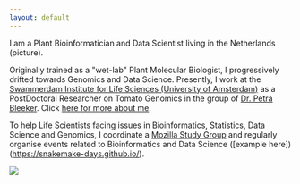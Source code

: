 ```yaml
---
layout: default
---
```

I am a Plant Bioinformatician and Data Scientist living in the Netherlands (picture).

Originally trained as a "wet-lab" Plant Molecular Biologist, I progressively drifted towards Genomics and Data Science. 
Presently, I work at the [Swammerdam Institute for Life Sciences (University of Amsterdam)](http://sils.uva.nl/) as a PostDoctoral Researcher on Tomato Genomics in the 
group of [Dr. Petra Bleeker](http://www.uva.nl/en/profile/b/l/p.m.bleeker/p.m.bleeker.html). Click [here for more about me](about.md).

To help Life Scientists facing issues in Bioinformatics, Statistics, Data Science and Genomics, I coordinate a [Mozilla Study Group](https://scienceparkstudygroup.github.io/studyGroup/) and 
regularly organise events related to Bioinformatics and Data Science ([example here])(https://snakemake-days.github.io/).

![](../images/IMG_8646.JPG)
